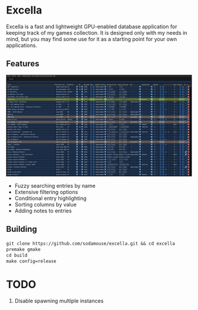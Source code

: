# Excella
Excella is a fast and lightweight GPU-enabled database application for keeping track of my games collection. It is designed only with my needs in mind, but you may find some use for it as a starting point for your own applications.

## Features
![](/screenshot/screenshot.png)
- Fuzzy searching entries by name
- Extensive filtering options
- Conditional entry highlighting
- Sorting columns by value
- Adding notes to entries

## Building
``` shell
git clone https://github.com/sodamouse/excella.git && cd excella
premake gmake
cd build
make config=release
```

# TODO
1. Disable spawning multiple instances
